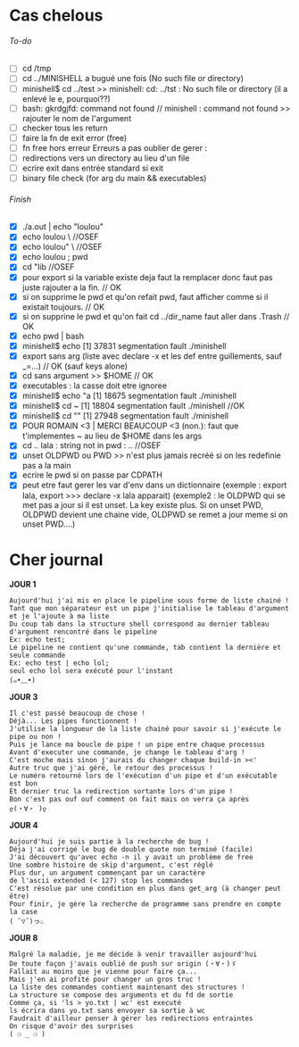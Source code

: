 # Cas chelous

###### To-do
- [ ] cd /tmp
- [ ] cd ../MINISHELL a bugué une fois (No such file or directory)
- [ ] minishell$ cd ../test >> minishell: cd: ../tst : No such file or directory (il a enlevé le e, pourquoi??)
- [ ] bash: gkrdgjfd: command not found // minishell : command not found >> rajouter le nom de l'argument
- [ ] checker tous les return
- [ ] faire la fn de exit error (free)
- [ ] fn free hors erreur
Erreurs a pas oublier de gerer :
- [ ] redirections vers un directory au lieu d'un file
- [ ] ecrire exit dans entrée standard si exit
- [ ] binary file check (for arg du main && executables)

###### Finish
- [x] ./a.out | echo "loulou"
- [x] echo loulou \ //OSEF
- [x] echo loulou" \ //OSEF
- [x] echo loulou \; pwd
- [x] cd "lib //OSEF
- [x] pour export si la variable existe deja faut la remplacer donc faut pas juste rajouter a la fin. // OK
- [x] si on supprime le pwd et qu'on refait pwd, faut afficher comme si il existait toujours. // OK
- [x] si on supprine le pwd et qu'on fait cd ../dir_name faut aller dans .Trash // OK
- [x] echo pwd | bash
- [x] minishell$ echo 
[1]    37831 segmentation fault  ./minishell
- [x] export sans arg (liste avec declare -x et les def entre guillements, sauf _=...) // OK (sauf keys alone)
- [x] cd sans argument >> $HOME // OK
- [x] executables : la casse doit etre ignoree
- [x] minishell$ echo "a
[1]    18675 segmentation fault  ./minishell
- [x] minishell$ cd ~
[1]    18804 segmentation fault  ./minishell //OK
- [x] minishell$ cd ""
[1]    27948 segmentation fault  ./minishell
- [x] POUR ROMAIN <3 | MERCI BEAUCOUP <3 (non.): faut que t'implementes ~ au lieu de $HOME dans les args
- [x] cd .. lala : string not in pwd : .. //OSEF
- [x] unset OLDPWD ou PWD >> n'est plus jamais recréé si on les redefinie pas a la main
- [x] ecrire le pwd si on passe par CDPATH
- [x] peut etre faut gerer les var d'env dans un dictionnaire (exemple : export lala, export >>> declare -x lala apparait) (exemple2 : le OLDPWD qui se met pas a jour si il est unset. La key existe plus. Si on unset PWD, OLDPWD devient une chaine vide, OLDPWD se remet a jour meme si on unset PWD....)

# Cher journal

**JOUR 1**
```
Aujourd'hui j'ai mis en place le pipeline sous forme de liste chainé !
Tant que mon séparateur est un pipe j'initialise le tableau d'argument et je l'ajoute à ma liste
Du coup tab dans la structure shell correspond au dernier tableau d'argument rencontré dans le pipeline
Ex: echo test;
Le pipeline ne contient qu'une commande, tab contient la dernière et seule commande
Ex: echo test | echo lol;
seul echo lol sera exécuté pour l'instant
(๑•﹏•)
```

**JOUR 3**
```
Il c'est passé beaucoup de chose !
Déjà... Les pipes fonctionnent !
J'utilise la longueur de la liste chainé pour savoir si j'exécute le pipe ou non !
Puis je lance ma boucle de pipe ! un pipe entre chaque processus
Avant d'executer une commande, je change le tableau d'arg !
C'est moche mais sinon j'aurais du changer chaque build-in ><'
Autre truc que j'ai géré, le retour des processus !
Le numéro retourné lors de l'exécution d'un pipe et d'un exécutable est bon
Et dernier truc la redirection sortante lors d'un pipe !
Bon c'est pas ouf ouf comment on fait mais on verra ça après
ლ(・∀・ )ლ
```

**JOUR 4**
```
Aujourd'hui je suis partie à la recherche de bug !
Déja j'ai corrigé le bug de double quote non terminé (facile)
J'ai découvert qu'avec echo -n il y avait un problème de free
Une sombre histoire de skip d'argument, c'est réglé
Plus dur, un argument commençant par un caractère
de l'ascii extended (< 127) stop les commandes
C'est résolue par une condition en plus dans get_arg (à changer peut être)
Pour finir, je gère la recherche de programme sans prendre en compte la case
( ˘▽˘)っ♨
```

**JOUR 8**
```
Malgré la maladie, je me décide à venir travailler aujourd'hui
De toute façon j'avais oublié de push sur origin (・∀・)ゞ
Fallait au moins que je vienne pour faire ça...
Mais j'en ai profité pour changer un gros truc !
La liste des commandes contient maintenant des structures !
La structure se compose des arguments et du fd de sortie
Comme ça, si 'ls > yo.txt | wc' est executé
ls écrira dans yo.txt sans envoyer sa sortie à wc
Faudrait d'ailleur penser à gérer les redirections entraintes
On risque d'avoir des surprises
( ⚆ _ ⚆ )
```